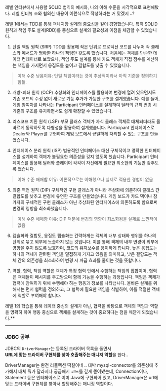 레벨 인터뷰에서 사용할 SOLID 법칙의 예시와, 나의 이해 수준을 시각적으로 표현해봤다.
레벨 인터뷰 조와 협의한 내용이 이런식으로 작성하라는 거 맞겠지 ..?

레벨 1에서는 TDD를 통해 객체지향 설계의 중요성을 깊이 경험했습니다. 특히 SOLID 원칙과 책임 주도 설계(RDD)를 중심으로 설계의 필요성과 이점을 체감할 수 있었습니다.

  

1. 단일 책임 원칙 (SRP) TDD를 활용해 작은 단위로 프로덕션 코드를 나누어 각 클래스와 메서드가 명확한 하나의 책임만 갖도록 했습니다. 처음에는 객체를 단순한 데이터 컨테이너로 보았으나, 책임 주도 설계를 통해 카드 객체가 직접 점수를 계산하는 책임을 가지면서 응집도를 높이고 결합도를 낮출 수 있었습니다.
    

> 이해 수준 낮음이유: 단일 책임이라는 것이 추상적이라서 아직 기준을 정의하기 힘듦.

2. 개방-폐쇄 원칙 (OCP) 추상화와 인터페이스를 활용하여 변경에 열려 있으면서도 기존 코드의 수정 없이 새로운 기능 추가가 가능한 구조를 설계했습니다. 예를 들어, 게임 참여자를 나타내는 Participant 인터페이스를 설계하여 딜러의 규칙 변경 시 기존의 구조를 유지하면서도 쉽게 확장할 수 있었습니다.
    

  

3. 리스코프 치환 원칙 (LSP) 부모 클래스 객체가 자식 클래스 객체로 대체되더라도 올바르게 동작하도록 다형성을 활용하여 설계했습니다. Participant 인터페이스로 Dealer와 Player를 구현하여 게임 보드에서 균일하게 처리할 수 있는 구조를 만들었습니다.
    

  

4. 인터페이스 분리 원칙 (ISP) 범용적인 인터페이스 대신 구체적이고 명확한 인터페이스를 설계하여 객체가 불필요한 의존성을 갖지 않도록 했습니다. Participant 인터페이스를 활용해 딜러와 플레이어 각각이 자신에게 필요한 최소한의 기능만 갖추도록 했습니다.
    

> 이해 수준 애매함 이유: 이론적으로는 이해했으나 실제로 적용한 경험이 없음

5. 의존 역전 원칙 (DIP) 구체적인 구현 클래스가 아니라 추상화에 의존하여 클래스 간 결합도를 낮추고 변경에 유연한 구조를 만들었습니다. 게임 보드가 카드 덱이나 참가자의 구체적인 구현 클래스가 아닌 추상화된 인터페이스에 의존하도록 함으로써 변경의 영향을 최소화했습니다.
    

> 이해 수준 애매함 이유: DIP 덕분에 변경의 영향이 최소화됨을 실제로 느낀적이 없음

6. 캡슐화와 결합도, 응집도 캡슐화는 간략하게는 객체의 내부 상태와 행위를 하나의 단위로 묶고 외부에 노출하지 않는 것입니다. 이를 통해 객체의 내부 변경이 외부에 영향을 주지 않도록 보호하며, 코드의 유지보수를 용이하게 합니다. 높은 응집도는 하나의 객체가 관련된 책임을 밀접하게 가지고 있음을 의미하고, 낮은 결합도는 객체 간의 의존성을 최소화하여 변경 시 파급 효과를 줄이는 것을 뜻합니다.
    

  

7. 역할, 협력, 책임 역할은 객체가 특정 협력 안에서 수행하는 책임의 집합이며, 협력은 객체들이 메시지를 주고받으며 함께 기능을 수행하는 과정입니다. 책임은 객체가 협력에 참여하기 위해 수행해야 하는 행동과 정보를 나타냅니다. 올바른 설계를 위해서는 먼저 협력을 정의하고, 그 협력에 필요한 책임을 식별하여, 이를 적절한 객체에 역할로 부여해야 합니다.
    

  

레벨 1의 학습을 통해 데이터 중심의 설계가 아닌, 협력을 바탕으로 객체의 책임과 역할을 명확히 하여 행동 중심으로 객체를 설계하는 것이 중요하다는 점을 깨닫게 되었습니다.**





---


### JDBC 공부
JDBC의 `DriverManager`는 등록된 드라이버 목록을 돌면서  
**URL에 맞는 드라이버 구현체를 찾아 호출해주는 매니저 역할**을 한다..

DriverManager는 완전 리플렉션 떡칠이네 .. 대박
mysql-connector를 의존성에 추가해서 대체 뭐가 달라지나 궁금해서 코드를 깊게 뜯어봤는데, Connection이나, Statement 등은 인터페이스로 이미 Java에 구현되어 있고,
DriverManager은 url에 맞는 드라이버 구현체를 찾아서 할당해주는 매니징 역할이다.

